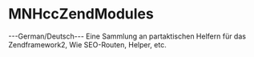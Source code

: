 # MNHccZendModules
---German/Deutsch---
Eine Sammlung an partaktischen Helfern für das Zendframework2, Wie SEO-Routen, Helper, etc.